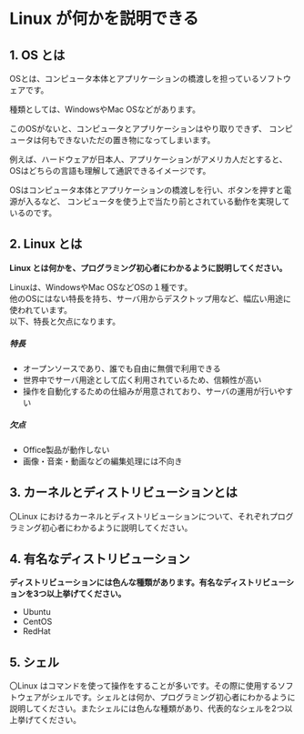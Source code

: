 # Linux が何かを説明できる

## 1. OS とは

OSとは、コンピュータ本体とアプリケーションの橋渡しを担っているソフトウェアです。

種類としては、WindowsやMac OSなどがあります。

このOSがないと、コンピュータとアプリケーションはやり取りできず、
コンピュータは何もできないただの置き物になってしまいます。

例えば、ハードウェアが日本人、アプリケーションがアメリカ人だとすると、
OSはどちらの言語も理解して通訳できるイメージです。

OSはコンピュータ本体とアプリケーションの橋渡しを行い、ボタンを押すと電源が入るなど、
コンピュータを使う上で当たり前とされている動作を実現しているのです。

## 2. Linux とは

**Linux とは何かを、プログラミング初心者にわかるように説明してください。**

Linuxは、WindowsやMac OSなどOSの１種です。  
他のOSにはない特長を持ち、サーバ用からデスクトップ用など、幅広い用途に使われています。  
以下、特長と欠点になります。  

##### 特長
- オープンソースであり、誰でも自由に無償で利用できる
- 世界中でサーバ用途として広く利用されているため、信頼性が高い
- 操作を自動化するための仕組みが用意されており、サーバの運用が行いやすい

##### 欠点
- Office製品が動作しない
- 画像・音楽・動画などの編集処理には不向き

## 3. カーネルとディストリビューションとは

〇Linux におけるカーネルとディストリビューションについて、それぞれプログラミング初心者にわかるように説明してください。

## 4. 有名なディストリビューション

**ディストリビューションには色んな種類があります。有名なディストリビューションを3つ以上挙げてください。**
 - Ubuntu
 - CentOS
 - RedHat

## 5. シェル

〇Linux はコマンドを使って操作をすることが多いです。その際に使用するソフトウェアがシェルです。シェルとは何か、プログラミング初心者にわかるように説明してください。またシェルには色んな種類があり、代表的なシェルを2つ以上挙げてください。

